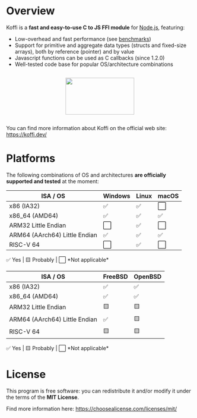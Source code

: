 # Overview

Koffi is a **fast and easy-to-use C to JS FFI module** for [Node.js](https://nodejs.org/), featuring:

* Low-overhead and fast performance (see [benchmarks](https://koffi.dev/benchmarks))
* Support for primitive and aggregate data types (structs and fixed-size arrays), both by reference (pointer) and by value
* Javascript functions can be used as C callbacks (since 1.2.0)
* Well-tested code base for popular OS/architecture combinations

<p style="text-align: center; margin: 2em;">
    <img src="{{ ASSET static/koffi/logo.webp }}" width="185" height="99" alt=""/>
</p>

You can find more information about Koffi on the official web site: https://koffi.dev/

# Platforms

The following combinations of OS and architectures __are officially supported and tested__ at the moment:

<table>
     <thead>
          <tr><th>ISA / OS</th><th>Windows</th><th>Linux</th><th>macOS</th></tr>
     </thead>
     <tbody>
          <tr><td>x86 (IA32)</td><td class="center">✅</td><td class="center">✅</td><td class="center">⬜️</td></tr>
          <tr><td>x86_64 (AMD64)</td><td class="center">✅</td><td class="center">✅</td><td class="center">✅</td></tr>
          <tr><td>ARM32 Little Endian</td><td class="center">⬜️</td><td class="center">✅</td> <td class="center">⬜️</td></tr>
          <tr><td>ARM64 (AArch64) Little Endian</td><td class="center">✅</td><td class="center">✅</td><td class="center">✅</td></tr>
          <tr><td>RISC-V 64</td><td class="center">⬜️</td><td class="center">✅</td><td class="center">⬜️</td></tr>
     </tbody>
</table>
<div class="legend">✅ Yes | 🟨 Probably | ⬜️ *Not applicable*</div>

<table>
     <thead>
          <tr><th>ISA / OS</th><th>FreeBSD</th><th>OpenBSD</th></tr>
     </thead>
     <tbody>
          <tr><td>x86 (IA32)</td><td class="center">✅</td><td class="center">✅</td></tr>
          <tr><td>x86_64 (AMD64)</td><td class="center">✅</td><td class="center">✅</td></tr>
          <tr><td>ARM32 Little Endian</td><td class="center">🟨</td><td class="center">🟨</td></tr>
          <tr><td>ARM64 (AArch64) Little Endian</td><td class="center">✅</td><td class="center">🟨</td></tr>
          <tr><td>RISC-V 64</td><td class="center">🟨</td><td class="center">🟨</td></tr>
     </tbody>
</table>
<div class="legend">✅ Yes | 🟨 Probably | ⬜️ *Not applicable*</div>

# License

This program is free software: you can redistribute it and/or modify it under the terms of the **MIT License**.

Find more information here: https://choosealicense.com/licenses/mit/
